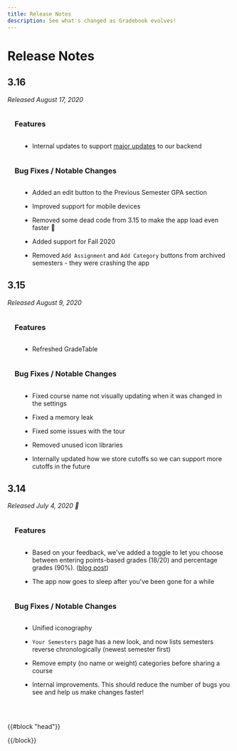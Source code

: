 ```yaml
---
title: Release Notes
description: See what's changed as Gradebook evolves!
---
```

<div class="container content-container">

# Release Notes

## 3.16

_Released August 17, 2020_

### Features

 - Internal updates to support [major updates](https://github.com/gradebook/server/releases/tag/v4.0.0) to our backend

### Bug Fixes / Notable Changes

 - Added an edit button to the Previous Semester GPA section

 - Improved support for mobile devices

 - Removed some dead code from 3.15 to make the app load even faster 🚀

 - Added support for Fall 2020

 - Removed `Add Assignment` and `Add Category` buttons from archived semesters - they were crashing the app

## 3.15

_Released August 9, 2020_

### Features

 - Refreshed GradeTable

### Bug Fixes / Notable Changes

 - Fixed course name not visually updating when it was changed in the settings

 - Fixed a memory leak

 - Fixed some issues with the tour

 - Removed unused icon libraries

 - Internally updated how we store cutoffs so we can support more cutoffs in the future

## 3.14

_Released July 4, 2020 🎇_

### Features

 - Based on your feedback, we've added a toggle to let you choose between entering points-based grades (18/20) and percentage grades (90%). ([blog post](/blog/toggle-percentages-or-points))

 - The app now goes to sleep after you've been gone for a while

### Bug Fixes / Notable Changes

 - Unified iconography

 - `Your Semesters` page has a new look, and now lists semesters reverse chronologically (newest semester first)

 - Remove empty (no name or weight) categories before sharing a course

 - Internal improvements. This should reduce the number of bugs you see and help us make changes faster!

 </div>

{{#block "head"}}
<style>
	.content-container {
		padding-bottom: 2rem;
	}

	.content-container h3 {
		line-height: 3rem;
		margin-left: 1rem;
	}

	.content-container ul li {
		margin-left: 2rem;
	}
</style>
{{/block}}